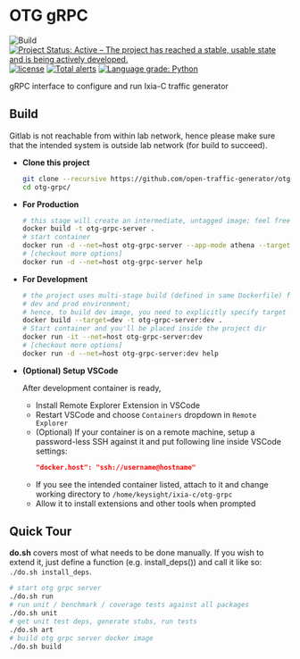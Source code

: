 # OTG gRPC

![Build](https://github.com/open-traffic-generator/otg-grpc/actions/workflows/publish.yaml/badge.svg)
[![Project Status: Active – The project has reached a stable, usable state and is being actively developed.](https://www.repostatus.org/badges/latest/active.svg)](https://www.repostatus.org/#active)
[![license](https://img.shields.io/badge/license-MIT-green.svg)](https://en.wikipedia.org/wiki/MIT_License)
[![Total alerts](https://img.shields.io/lgtm/alerts/g/open-traffic-generator/otg-grpc.svg?logo=lgtm&logoWidth=18)](https://lgtm.com/projects/g/open-traffic-generator/otg-grpc/alerts/)
[![Language grade: Python](https://img.shields.io/lgtm/grade/python/g/open-traffic-generator/otg-grpc.svg?logo=lgtm&logoWidth=18)](https://lgtm.com/projects/g/open-traffic-generator/otg-gprc/context:python)

gRPC interface to configure and run Ixia-C traffic generator

## Build

Gitlab is not reachable from within lab network, hence please make sure that the intended system is outside lab network (for build to succeed).

- **Clone this project**

  ```sh
  git clone --recursive https://github.com/open-traffic-generator/otg-grpc.git
  cd otg-grpc/
  ```

- **For Production**

    ```sh
    # this stage will create an intermediate, untagged image; feel free to get rid of it afterwards
    docker build -t otg-grpc-server .
    # start container
    docker run -d --net=host otg-grpc-server --app-mode athena --target-host localhost --target-port 443
    # [checkout more options]
    docker run -d --net=host otg-grpc-server help
    ```

- **For Development**

    ```sh
    # the project uses multi-stage build (defined in same Dockerfile) for both
    # dev and prod environment;
    # hence, to build dev image, you need to explicitly specify target `stage`
    docker build --target=dev -t otg-grpc-server:dev .
    # Start container and you'll be placed inside the project dir
    docker run -it --net=host otg-grpc-server:dev
    # [checkout more options]
    docker run -d --net=host otg-grpc-server:dev help
    ```

- **(Optional) Setup VSCode**

    After development container is ready,
    - Install Remote Explorer Extension in VSCode
    - Restart VSCode and choose `Containers` dropdown in `Remote Explorer`
    - (Optional) If your container is on a remote machine, setup a password-less SSH against it and put following line inside VSCode settings:
      ```json
      "docker.host": "ssh://username@hostname"
      ```
    - If you see the intended container listed, attach to it and change working directory to `/home/keysight/ixia-c/otg-grpc`
    - Allow it to install extensions and other tools when prompted

## Quick Tour

**do.sh** covers most of what needs to be done manually. If you wish to extend it, just define a function (e.g. install_deps()) and call it like so: `./do.sh install_deps`.

```sh
# start otg grpc server
./do.sh run
# run unit / benchmark / coverage tests against all packages
./do.sh unit
# get unit test deps, generate stubs, run tests
./do.sh art
# build otg grpc server docker image
./do.sh build
```
